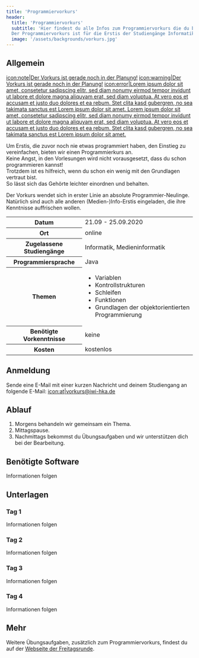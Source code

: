 ```yaml
---
title: 'Programmiervorkurs'
header:
  title: 'Programmiervorkurs'
  subtitle: 'Hier findest du alle Infos zum Programmiervorkurs die du brauchst.
  Der Programmiervorkurs ist für die Erstis der Studiengänge Informatik und Medieninformatik gedacht.'
  image: '/assets/backgrounds/vorkurs.jpg'
---
```

## Allgemein
[icon:note|Der Vorkurs ist gerade noch in der Planung!]()
[icon:warning|Der Vorkurs ist gerade noch in der Planung!]()
[icon:error|Lorem ipsum dolor sit amet, consetetur sadipscing elitr, sed diam nonumy eirmod tempor invidunt ut labore et dolore magna aliquyam erat, sed diam voluptua. At vero eos et accusam et justo duo dolores et ea rebum. Stet clita kasd gubergren, no sea takimata sanctus est Lorem ipsum dolor sit amet. Lorem ipsum dolor sit amet, consetetur sadipscing elitr, sed diam nonumy eirmod tempor invidunt ut labore et dolore magna aliquyam erat, sed diam voluptua. At vero eos et accusam et justo duo dolores et ea rebum. Stet clita kasd gubergren, no sea takimata sanctus est Lorem ipsum dolor sit amet.]()

Um Erstis, die zuvor noch nie etwas programmiert haben, den Einstieg zu vereinfachen, bieten wir einen Programmierkurs an.<br />
Keine Angst, in den Vorlesungen wird nicht vorausgesetzt, dass du schon programmieren kannst!<br />
Trotzdem ist es hilfreich, wenn du schon ein wenig mit den Grundlagen vertraut bist.<br />
So lässt sich das Gehörte leichter einordnen und behalten.

Der Vorkurs wendet sich in erster Linie an absolute Programmier-Neulinge.<br />
Natürlich sind auch alle anderen (Medien-)Info-Erstis eingeladen, die ihre Kenntnisse auffrischen wollen.

<table class="table-vertical">
    <tr>
        <th>Datum</th>
        <td>21.09 - 25.09.2020</td>
    </tr>
    <tr>
        <th>Ort</th>
        <td>online</td>
    </tr>
    <tr>
        <th>Zugelassene Studiengänge</th>
        <td>Informatik, Medieninformatik</td>
    </tr>
    <tr>
        <th>Programmiersprache</th>
        <td>Java</td>
    </tr>
    <tr>
        <th>Themen</th>
        <td>
            <ul>
                <li>Variablen</li>
                <li>Kontrollstrukturen</li>
                <li>Schleifen</li>
                <li>Funktionen</li>
                <li>Grundlagen der objektorientierten Programmierung</li>
            </ul>
        </td>
    </tr>
    <tr>
        <th>Benötigte Vorkenntnisse</th>
        <td>keine</td>
    </tr>
    <tr>
        <th>Kosten</th>
        <td>kostenlos</td>
    </tr>
</table>

## Anmeldung
Sende eine E-Mail mit einer kurzen Nachricht und deinem Studiengang an folgende E-Mail:
[icon:at|vorkurs@iwi-hka.de](vorkurs@iwi-hka.de)
## Ablauf
1. Morgens behandeln wir gemeinsam ein Thema.
2. Mittagspause.
3. Nachmittags bekommst du Übungsaufgaben und wir unterstützen dich bei der Bearbeitung.

## Benötigte Software
Informationen folgen

## Unterlagen
### Tag 1
Informationen folgen

### Tag 2
Informationen folgen

### Tag 3
Informationen folgen

### Tag 4
Informationen folgen

## Mehr
Weitere Übungsaufgaben, zusätzlich zum Programmiervorkurs, findest du auf der [Webseite der Freitagsrunde](https://wiki.freitagsrunde.org/Javakurs/%C3%9Cbungsaufgaben).

